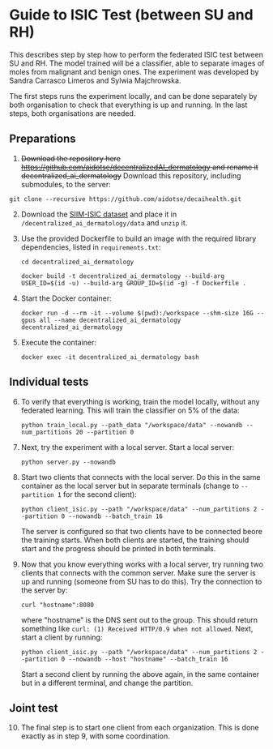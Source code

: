 # Guide to ISIC Test (between SU and RH)

This describes step by step how to perform the federated ISIC test between SU and RH. The model trained will be a classifier, able to separate images of moles from malignant and benign ones. The experiment was developed by Sandra Carrasco Limeros and Sylwia Majchrowska.

The first steps runs the experiment locally, and can be done separately by both organisation to check that everything is up and running. In the last steps, both organisations are needed. 

## Preparations

1. ~~Download the repository here https://github.com/aidotse/decentralizedAI_dermatology and rename it decentralized_ai_dermatology~~
Download this repository, including submodules, to the server:

```git clone --recursive https://github.com/aidotse/decaihealth.git```

2. Download the [SIIM-ISIC dataset](https://www.kaggle.com/datasets/nroman/melanoma-external-malignant-256) and place it in `/decentralized_ai_dermatology/data` and `unzip` it.

3. Use the provided Dockerfile to build an image with the required library dependencies, listed in `requirements.txt`:

    ```cd decentralized_ai_dermatology```

    ```docker build -t decentralized_ai_dermatology --build-arg USER_ID=$(id -u) --build-arg GROUP_ID=$(id -g) -f Dockerfile .```

4. Start the Docker container:

    ```docker run -d --rm -it --volume $(pwd):/workspace --shm-size 16G --gpus all --name decentralized_ai_dermatology decentralized_ai_dermatology```

5. Execute the container:

    ```docker exec -it decentralized_ai_dermatology bash```

## Individual tests

6. To verify that everything is working, train the model locally, without any federated learning. This will train the classifier on 5% of the data: 

    ```python train_local.py --path_data "/workspace/data" --nowandb --num_partitions 20 --partition 0```

7. Next, try the experiment with a local server. Start a local server:

    ```python server.py --nowandb```

8. Start two clients that connects with the local server. Do this in the same container as the local server but in separate terminals (change to `--partition 1` for the second client):

    ```python client_isic.py --path "/workspace/data" --num_partitions 2 --partition 0 --nowandb --batch_train 16```

    The server is configured so that two clients have to be connected beore the training starts. When both clients are started, the training should start and the progress should be printed in both terminals.

9. Now that you know everything works with a local server, try running two clients that connects with the common server. Make sure the server is up and running (someone from SU has to do this). Try the connection to the server by: 

    ```curl "hostname":8080```

    where "hostname" is the DNS sent out to the group. This should return something like `curl: (1) Received HTTP/0.9 when not allowed`. Next, start a client by running:

    ```python client_isic.py --path "/workspace/data" --num_partitions 2 --partition 0 --nowandb --host "hostname" --batch_train 16```

    Start a second client by running the above again, in the same container but in a different terminal, and change the partition.

## Joint test

10. The final step is to start one client from each organization. This is done exactly as in step 9, with some coordination. 